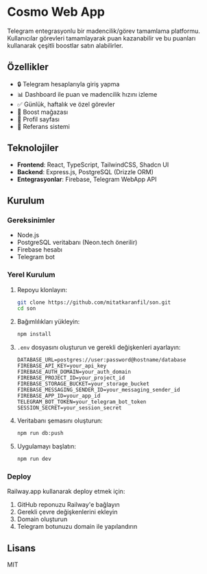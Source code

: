 # Cosmo Web App

Telegram entegrasyonlu bir madencilik/görev tamamlama platformu. Kullanıcılar görevleri tamamlayarak puan kazanabilir ve bu puanları kullanarak çeşitli boostlar satın alabilirler.

## Özellikler

- 🔒 Telegram hesaplarıyla giriş yapma
- 📊 Dashboard ile puan ve madencilik hızını izleme
- ✅ Günlük, haftalık ve özel görevler
- 🚀 Boost mağazası
- 👤 Profil sayfası
- 👫 Referans sistemi

## Teknolojiler

- **Frontend**: React, TypeScript, TailwindCSS, Shadcn UI
- **Backend**: Express.js, PostgreSQL (Drizzle ORM)
- **Entegrasyonlar**: Firebase, Telegram WebApp API

## Kurulum

### Gereksinimler

- Node.js
- PostgreSQL veritabanı (Neon.tech önerilir)
- Firebase hesabı
- Telegram bot

### Yerel Kurulum

1. Repoyu klonlayın:
   ```bash
   git clone https://github.com/mitatkaranfil/son.git
   cd son
   ```

2. Bağımlılıkları yükleyin:
   ```bash
   npm install
   ```

3. `.env` dosyasını oluşturun ve gerekli değişkenleri ayarlayın:
   ```
   DATABASE_URL=postgres://user:password@hostname/database
   FIREBASE_API_KEY=your_api_key
   FIREBASE_AUTH_DOMAIN=your_auth_domain
   FIREBASE_PROJECT_ID=your_project_id
   FIREBASE_STORAGE_BUCKET=your_storage_bucket
   FIREBASE_MESSAGING_SENDER_ID=your_messaging_sender_id
   FIREBASE_APP_ID=your_app_id
   TELEGRAM_BOT_TOKEN=your_telegram_bot_token
   SESSION_SECRET=your_session_secret
   ```

4. Veritabanı şemasını oluşturun:
   ```bash
   npm run db:push
   ```

5. Uygulamayı başlatın:
   ```bash
   npm run dev
   ```

### Deploy

Railway.app kullanarak deploy etmek için:

1. GitHub reponuzu Railway'e bağlayın
2. Gerekli çevre değişkenlerini ekleyin
3. Domain oluşturun
4. Telegram botunuzu domain ile yapılandırın

## Lisans

MIT 